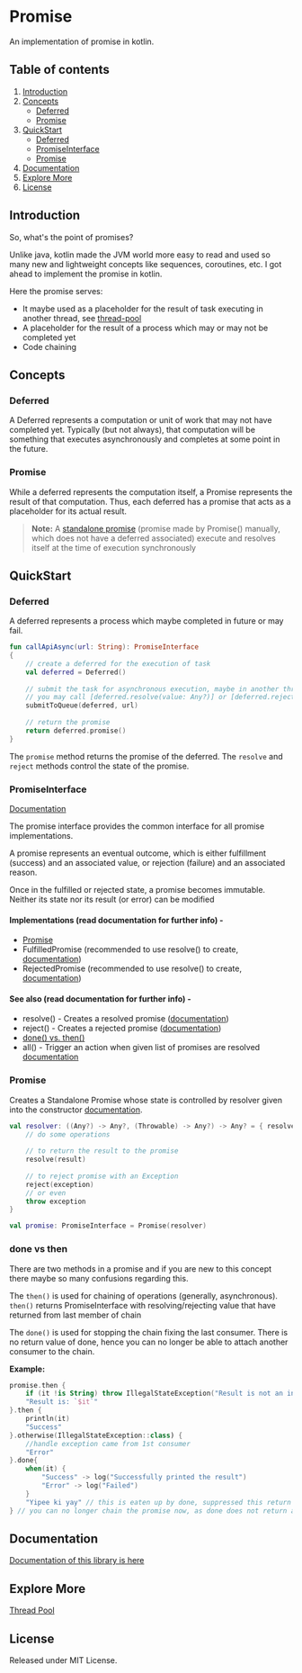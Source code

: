 Promise
=======
An implementation of promise in kotlin.


Table of contents
-----------------

1. [Introduction](#introduction)
2. [Concepts](#concepts)
    * [Deferred](#deferred)
    * [Promise](#promise-1)
3. [QuickStart](#quickstart)
    * [Deferred](#deferred-1)
    * [PromiseInterface](#promiseinterface)
    * [Promise](#promise-2)
4. [Documentation](#documentation)
5. [Explore More](#explore-more)
6. [License](#license)


Introduction
------------
So, what's the point of promises?

Unlike java, kotlin made the JVM world more easy to read and used so many new and lightweight concepts like sequences, coroutines, etc. I got ahead to implement the promise in kotlin.

Here the promise serves:
* It maybe used as a placeholder for the result of task executing in another thread, see [thread-pool](https://github.com/Animeshz/threadpool)
* A placeholder for the result of a process which may or may not be completed yet
* Code chaining

Concepts
--------
### Deferred
A Deferred represents a computation or unit of work that may not have completed yet. Typically (but not always), that computation will be something that executes asynchronously and completes at some point in the future.
### Promise
While a deferred represents the computation itself, a Promise represents the result of that computation. Thus, each deferred has a promise that acts as a placeholder for its actual result.

> **Note:** A [standalone promise](#promise-2) (promise made by Promise() manually, which does not have a deferred associated) execute and resolves itself at the time of execution synchronously

QuickStart
---

### Deferred
A deferred represents a process which maybe completed in future or may fail.
```kotlin
fun callApiAsync(url: String): PromiseInterface
{
    // create a deferred for the execution of task
    val deferred = Deferred()
    
    // submit the task for asynchronous execution, maybe in another thread?
    // you may call [deferred.resolve(value: Any?)] or [deferred.reject(reason: Throwable)] based on the task is succeed or fail
    submitToQueue(deferred, url)
    
    // return the promise
    return deferred.promise()
}
```
The `promise` method returns the promise of the deferred. The `resolve` and `reject` methods control the state of the promise.

### PromiseInterface

[Documentation](https://animeshz.github.io/promise/promise/com.animeshz.promise/-promise-interface/index.html)

The promise interface provides the common interface for all promise implementations.

A promise represents an eventual outcome, which is either fulfillment (success) and an associated value, or rejection (failure) and an associated reason.

Once in the fulfilled or rejected state, a promise becomes immutable. Neither its state nor its result (or error) can be modified

#### Implementations (read documentation for further info) -
* [Promise](#promise-2)
* FulfilledPromise (recommended to use resolve() to create, [documentation](https://animeshz.github.io/promise/promise/com.animeshz.promise/-fulfilled-promise/index.html))
* RejectedPromise (recommended to use resolve() to create, [documentation](https://animeshz.github.io/promise/promise/com.animeshz.promise/-rejected-promise/index.html))

#### See also (read documentation for further info) -
* resolve() - Creates a resolved promise ([documentation](https://animeshz.github.io/promise/promise/com.animeshz.promise/resolve.html))
* reject() - Creates a rejected promise ([documentation](https://animeshz.github.io/promise/promise/com.animeshz.promise/reject.html))
* [done() vs. then()](#done-vs-then)
* all() - Trigger an action when given list of promises are resolved [documentation]()

### Promise
Creates a Standalone Promise whose state is controlled by resolver given into the constructor [documentation](https://animeshz.github.io/promise/promise/com.animeshz.promise/-promise/index.html).
```kotlin
val resolver: ((Any?) -> Any?, (Throwable) -> Any?) -> Any? = { resolve: (Any?) -> Any?, reject: (Throwable) -> Any? ->
    // do some operations
    
    // to return the result to the promise
    resolve(result)
    
    // to reject promise with an Exception
    reject(exception)
    // or even
    throw exception
}

val promise: PromiseInterface = Promise(resolver)
```

### done vs then
There are two methods in a promise and if you are new to this concept there maybe so many confusions regarding this.

The `then()` is used for chaining of operations (generally, asynchronous). `then()` returns PromiseInterface with resolving/rejecting value that have returned from last member of chain

The `done()` is used for stopping the chain fixing the last consumer. There is no return value of done, hence you can no longer be able to attach another consumer to the chain.

**Example:**
```kotlin
promise.then {
    if (it !is String) throw IllegalStateException("Result is not an instance of string.")
    "Result is: `$it`"
}.then {
    println(it)
    "Success"
}.otherwise(IllegalStateException::class) {
    //handle exception came from 1st consumer
    "Error"
}.done{
    when(it) {
        "Success" -> log("Successfully printed the result")
        "Error" -> log("Failed")
    }
    "Yipee ki yay" // this is eaten up by done, suppressed this return value
} // you can no longer chain the promise now, as done does not return anything, its the end of the chain.
```

Documentation
---
[Documentation of this library is here](https://animeshz.github.io/promise/promise)

Explore More
---
[Thread Pool](https://github.com/Animeshz/threadpool)

License
---
Released under MIT License.
